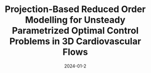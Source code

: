 ---
title: "Projection-Based Reduced Order Modelling for Unsteady Parametrized Optimal Control Problems in 3D Cardiovascular Flows"
collection: publications
permalink: /publication/2024-01-2-Projection-Based-Reduced-Order-Modelling-for-Unsteady-Parametrized-Optimal-Control-Problems-in-3D-Cardiovascular-Flows
excerpt: 'arXiv:2410.20828'
paperurl: 'https://arxiv.org/abs/2410.20828'
date: 2024-01-2
item: 16
venue: 'arXiv:2410.20828'
paperurl: 'https://doi.org/10.48550/arXiv.2410.20828'
authors: 'Surabhi Rathore, Pasquale Africa, Francesco Ballarin, Federico Pichi, Michele Girfoglio, Gianluigi Rozza'
pubsource: 'unpublished'
biblio: >
    @unpublished{RathoreProjectionbasedReducedOrder2024,\
    
    title = {Projection-Based {{Reduced Order Modelling}} for {{Unsteady Parametrized Optimal Control Problems}} in {{3D Cardiovascular Flows}}},\
    
    author = {Rathore, Surabhi and Africa, Pasquale Claudio and Ballarin, Francesco and Pichi, Federico and Girfoglio, Michele and Rozza, Gianluigi},\
    
    year = {2024},\
    
    note = {arXiv:2410.20828},\
    
    eprint = {2410.20828},\
    
    publisher = {arXiv},\
    
    doi = {10.48550/arXiv.2410.20828},\
    
    archiveprefix = {arXiv}
    }
---